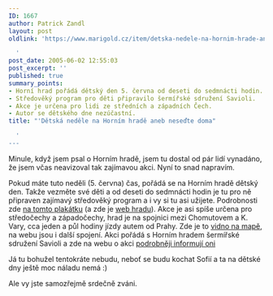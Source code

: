 ```yaml
---
ID: 1667
author: Patrick Zandl
layout: post
oldlink: 'https://www.marigold.cz/item/detska-nedele-na-hornim-hrade-aneb-nesedte-doma

  '
post_date: 2005-06-02 12:55:03
post_excerpt: ''
published: true
summary_points:
- Horní hrad pořádá dětský den 5. června od deseti do sedmnácti hodin.
- Středověký program pro děti připravilo šermířské sdružení Savioli.
- Akce je určena pro lidi ze středních a západních Čech.
- Autor se dětského dne nezúčastní.
title: "'Dětská neděle na Horním hradě aneb neseďte doma"

  '
---
```


<p>Minule, když jsem psal o Horním hradě, jsem tu dostal od pár lidí vynadáno, že jsem včas neavizoval tak zajímavou akci. Nyní to snad napravím. </p>

<p>Pokud máte tuto neděli (5. června) čas, pořádá se na Horním hradě dětský den. Takže vezměte své děti a od deseti do sedmnácti hodin je tu pro ně připraven zajímavý středověký program a i vy si tu asi užijete. Podrobnosti zde <a href="http://www.hornihrad.cz/HHS/kalend/herold2c.jpg">na tomto plakátku</a> (a zde je <a href="http://www.hornihrad.cz/">web hradu</a>). Akce je asi spíše určena pro středočechy a západočechy, hrad je na spojnici mezi Chomutovem a K. Vary, cca jeden a půl hodiny jízdy autem od Prahy. Zde je to <a href="http://mapy.atlas.cz/mapviewer/mapviewer.aspx?object=cobce&amp;id=405647">vidno na mapě</a>, na webu jsou i další spojení. Akci pořádá s Horním hradem šermířské sdružení Savioli a zde na webu o akci <a href="http://www.savioli.cz/akce05-03.php">podrobněji informují oni</a></p>

<p>Já tu bohužel tentokráte nebudu, neboť se budu kochat Sofií a ta na dětské dny ještě moc náladu nemá :)</p>

<p>Ale vy jste samozřejmě srdečně zváni.
</p>